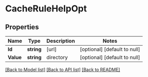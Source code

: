 # CacheRuleHelpOpt

## Properties
Name | Type | Description | Notes
------------ | ------------- | ------------- | -------------
**Id** | **string** | [url] | [optional] [default to null]
**Value** | **string** | directory | [optional] [default to null]

[[Back to Model list]](../README.md#documentation-for-models) [[Back to API list]](../README.md#documentation-for-api-endpoints) [[Back to README]](../README.md)

